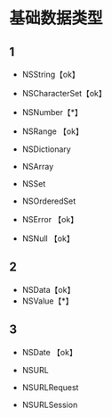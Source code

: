 # 基础数据类型

## 1
* NSString【ok】
* NSCharacterSet【ok】 

* NSNumber【*】

* NSRange 【ok】

* NSDictionary
* NSArray
* NSSet
* NSOrderedSet

* NSError 【ok】
* NSNull 【ok】


## 2
* NSData【ok】
* NSValue【*】

## 3
* NSDate 【ok】

* NSURL
* NSURLRequest
* NSURLSession

